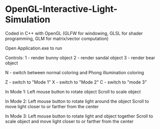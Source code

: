 # OpenGL-Interactive-Light-Simulation
Coded in C++ with OpenGL (GLFW for windowing, GLSL for shader programming, GLM for matrix/vector computation)

Open Application.exe to run

Controls: 
1 - render bunny object
2 - render sandal object
3 - render bear object

N - switch between normal coloring and Phong illumination coloring

Z - switch to "Mode 1"
X - switch to "Mode 2"
C - switch to "mode 3"

In Mode 1:
Left mouse button to rotate object
Scroll to scale object

In Mode 2:
Left mouse button to rotate light around the object
Scroll to move light closer to or farther from the center

In Mode 3:
Left mouse button to rotate light and object together
Scroll to scale object and move light closer to or farther from the center
